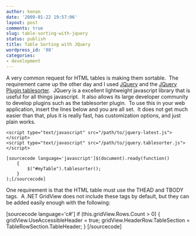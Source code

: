 ```yaml
---
author: kenan
date: '2009-01-22 19:57:06'
layout: post
comments: true
slug: table-sorting-with-jquery
status: publish
title: Table Sorting with JQuery
wordpress_id: '88'
categories:
- development
---
```


A very common request for HTML tables is making them sortable.  The
requirement came up the other day and I used [JQuery](http://jquery.com) and
the [JQuery Plugin tablesorter](http://tablesorter.com).  JQuery is a
excellent lightweight javascript library that is useful for all things
javascript.  It also allows its large developer community to develop plugins
such as the tablesorter plugin.  To use this in your web application, insert
the lines below and you are all set.  It does not get much easier than that,
plus it is really fast, has customization options, and just plain works.

    
    <script type="text/javascript" src="/path/to/jquery-latest.js"></script>
    <script type="text/javascript" src="/path/to/jquery.tablesorter.js"></script>
    
    [sourcecode language='javascript']$(document).ready(function()
        {
            $("#myTable").tablesorter();
        }
    );[/sourcecode]

One requirement is that the HTML table must use the THEAD and TBODY tags.  A
.NET GridView does not include these tags by default, but they can be added
easily enough with the following:

[sourcecode language='c#'] if (this.gridView.Rows.Count > 0) {
gridView.UseAccessibleHeader = true; gridView.HeaderRow.TableSection =
TableRowSection.TableHeader; } [/sourcecode]

